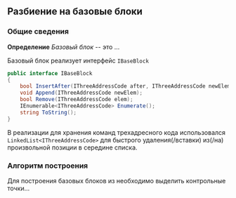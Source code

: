 ## Разбиение на базовые блоки

### Общие сведения

**Определение** *Базовый блок* -- это ...

Базовый блок реализует интерфейс `IBaseBlock`


```csharp
public interface IBaseBlock
{
    bool InsertAfter(IThreeAddressCode after, IThreeAddressCode newElem);
    void Append(IThreeAddressCode newElem);
    bool Remove(IThreeAddressCode elem);
    IEnumerable<IThreeAddressCode> Enumerate();
    string ToString();
}
```

В реализации для хранения команд трехадресного кода использовался `LinkedList<IThreeAddressCode>` для быстрого удаления(/вставки) из(/на) произвольной позиции в середине списка.

### Алгоритм построения

Для построения базовых блоков из необходимо выделить контрольные точки...
